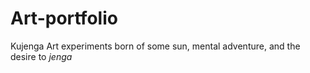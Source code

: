 # Art-portfolio
Kujenga
Art experiments born of some sun, mental adventure, and the desire to _jenga_

